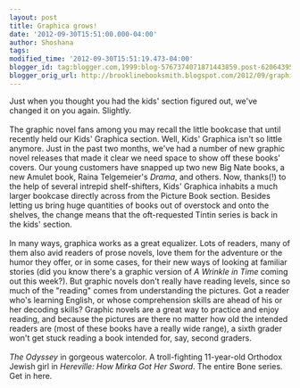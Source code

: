 ```yaml
---
layout: post
title: Graphica grows!
date: '2012-09-30T15:51:00.000-04:00'
author: Shoshana
tags: 
modified_time: '2012-09-30T15:51:19.473-04:00'
blogger_id: tag:blogger.com,1999:blog-5767374071871443859.post-6206439503843401358
blogger_orig_url: http://brooklinebooksmith.blogspot.com/2012/09/graphica-grows.html
---
```


Just when you thought you had the kids' section figured out, we've changed it on you again. Slightly. <br /><br />The graphic novel fans among you may recall the little bookcase that until recently held our Kids' Graphica section. Well, Kids' Graphica isn't so little anymore. Just in the past two months, we've had a number of new graphic novel releases that made it clear we need space to show off these books' covers. Our young customers have snapped up two new Big Nate books, a new Amulet book, Raina Telgemeier's <em>Drama</em>, and others. Now, thanks(!) to the help of several intrepid shelf-shifters, Kids' Graphica inhabits a much larger bookcase directly across from the Picture Book section. Besides letting us bring huge quantities of books out of overstock and onto the shelves, the change means that the oft-requested Tintin series is back in the kids' section.<br /><br />In many ways, graphica works as a great equalizer. Lots of readers, many of them also avid readers of prose novels, love them for the adventure or the humor they offer, or in some cases, for their new ways of looking at familiar stories (did you know there's a graphic version of <em>A Wrinkle in Time</em> coming out this week?). But graphic novels don't really have reading levels, since so much of the "reading" comes from understanding the pictures. Got a reader who's learning English, or whose comprehension skills are ahead of his or her decoding skills? Graphic novels are a great way to practice and enjoy reading, and because the pictures are there no matter how old the intended readers are (most of these books have a really wide range), a sixth grader won't get stuck reading a book intended for, say, second graders.<br /><br /><em>The Odyssey</em> in gorgeous watercolor. A troll-fighting 11-year-old Orthodox Jewish girl in <em>Hereville: How Mirka Got Her Sword</em>. The entire Bone series. Get in here.